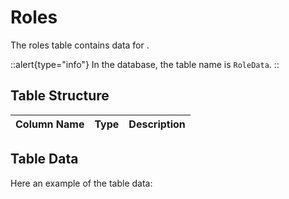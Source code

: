 # Roles

The roles table contains data for <!-- TODO: write description -->.

::alert{type="info"}
In the database, the table name is `RoleData`.
::

## Table Structure

| Column Name | Type | Description |
| ----------- | ---- | ----------- |


## Table Data

Here an example of the table data:

```json


```
